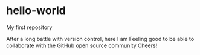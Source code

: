 # hello-world
My first repository

After a long battle with version control, here I am
Feeling good to be able to collaborate with the GitHub open source community
Cheers!

